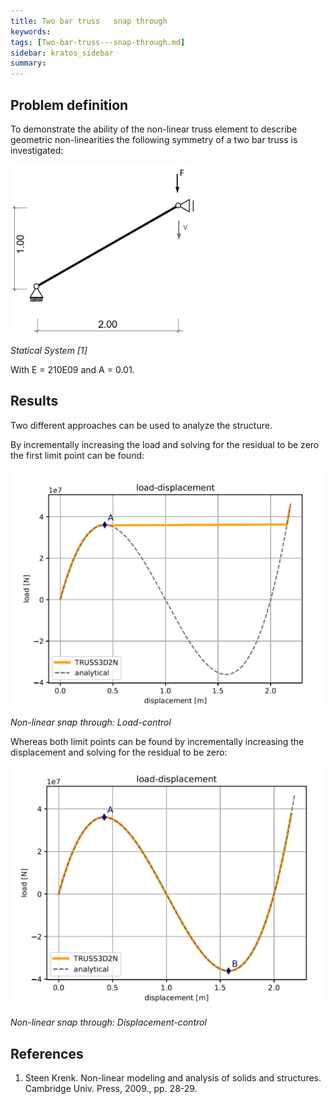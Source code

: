 ```yaml
---
title: Two bar truss   snap through
keywords: 
tags: [Two-bar-truss---snap-through.md]
sidebar: kratos_sidebar
summary: 
---
```


## Problem definition
To demonstrate the ability of the non-linear truss element to describe geometric non-linearities the following symmetry of a two bar truss is investigated:

<img src="https://raw.githubusercontent.com/KratosMultiphysics/Documentation/master/Wiki_files/Application_cases/Non_linear_truss_snap_through/symmetryTrussSystem.jpg" width="300">

_Statical System [1]_

With E = 210E09 and A = 0.01.

## Results

Two different approaches can be used to analyze the structure.

By incrementally increasing the load and solving for the residual to be zero the first limit point can be found:

<img src="https://raw.githubusercontent.com/KratosMultiphysics/Documentation/master/Wiki_files/Application_cases/Non_linear_truss_snap_through/LoadCont.PNG" width="500">

_Non-linear snap through: Load-control_

Whereas both limit points can be found by incrementally increasing the displacement and solving for the residual to be zero:


<img src="https://raw.githubusercontent.com/KratosMultiphysics/Documentation/master/Wiki_files/Application_cases/Non_linear_truss_snap_through/DispCont.PNG" width="500">

_Non-linear snap through: Displacement-control_




## References
1. Steen Krenk. Non-linear modeling and analysis of solids and structures. Cambridge
Univ. Press, 2009., pp. 28-29.